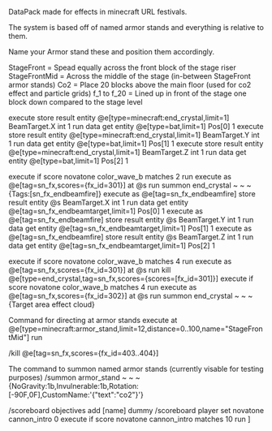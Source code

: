 DataPack made for effects in minecraft URL festivals.

The system is based off of named armor stands and everything is relative to them.








Name your Armor stand these and position them accordingly.

StageFront = Spead equally across the front block of the stage riser
StageFrontMid = Across the middle of the stage (in-between StageFront armor stands)
Co2 = Place 20 blocks above the main floor (used for co2 effect and particle grids)
f_1 to f_20 = Lined up in front of the stage one block down compared to the stage level






execute store result entity @e[type=minecraft:end_crystal,limit=1] BeamTarget.X int 1 run data get entity @e[type=bat,limit=1] Pos[0] 1
execute store result entity @e[type=minecraft:end_crystal,limit=1] BeamTarget.Y int 1 run data get entity @e[type=bat,limit=1] Pos[1] 1
execute store result entity @e[type=minecraft:end_crystal,limit=1] BeamTarget.Z int 1 run data get entity @e[type=bat,limit=1] Pos[2] 1




execute if score novatone color_wave_b matches 2 run execute as @e[tag=sn_fx,scores={fx_id=301}] at @s run summon end_crystal ~ ~ ~ {Tags:[sn_fx_endbeamfire]}
execute as @e[tag=sn_fx_endbeamfire] store result entity @s BeamTarget.X int 1 run data get entity @e[tag=sn_fx_endbeamtarget,limit=1] Pos[0] 1
execute as @e[tag=sn_fx_endbeamfire] store result entity @s BeamTarget.Y int 1 run data get entity @e[tag=sn_fx_endbeamtarget,limit=1] Pos[1] 1
execute as @e[tag=sn_fx_endbeamfire] store result entity @s BeamTarget.Z int 1 run data get entity @e[tag=sn_fx_endbeamtarget,limit=1] Pos[2] 1

execute if score novatone color_wave_b matches 4 run execute as @e[tag=sn_fx,scores={fx_id=301}] at @s run kill @e[type=end_crystal,tag=sn_fx,scores={scores=[fx_id=301]}]
execute if score novatone color_wave_b matches 4 run execute as @e[tag=sn_fx,scores={fx_id=302}] at @s run summon end_crystal ~ ~ ~ {Target area effect cloud}







Command for directing at armor stands
execute at @e[type=minecraft:armor_stand,limit=12,distance=0..100,name="StageFrontMid"] run

/kill @e[tag=sn_fx,scores={fx_id=403..404}]




The command to summon named armor stands (currently visable for testing purposes)
/summon armor_stand ~ ~ ~ {NoGravity:1b,Invulnerable:1b,Rotation:[-90F,0F],CustomName:'{"text":"co2"}'}



/scoreboard objectives add [name] dummy
/scoreboard player set novatone cannon_intro 0
execute if score novatone cannon_intro matches 10 run
]